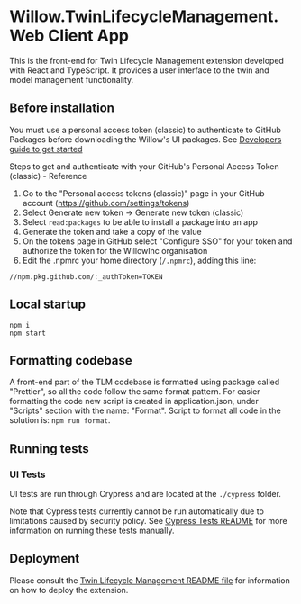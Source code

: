 # Willow.TwinLifecycleManagement.Web Client App

This is the front-end for Twin Lifecycle Management extension developed with React and TypeScript. It provides a user interface to the twin and model management functionality.

## Before installation

You must use a personal access token (classic) to authenticate to
GitHub Packages before downloading the Willow's UI packages.
See [Developers guide to get started](https://storybook.willowinc.com/1.0.0-alpha.22/?path=/docs/getting-started-developers--docs#authentication)

Steps to get and authenticate with your GitHub's Personal Access Token (classic) - Reference

1. Go to the "Personal access tokens (classic)" page in your GitHub account (https://github.com/settings/tokens)
2. Select Generate new token -> Generate new token (classic)
3. Select `read:packages` to be able to install a package into an app
4. Generate the token and take a copy of the value
5. On the tokens page in GitHub select "Configure SSO" for your token and authorize the token for the WillowInc organisation
6. Edit the .npmrc your home directory (`/.npmrc`), adding this line:

```
//npm.pkg.github.com/:_authToken=TOKEN
```

## Local startup

```
npm i
npm start
```

## Formatting codebase

A front-end part of the TLM codebase is formatted using package called "Prettier", so all the code follow the same format pattern. For easier formatting the code new script is created in application.json, under "Scripts" section with the name: "Format". Script to format all code in the solution is: `npm run format`.

## Running tests

### UI Tests

UI tests are run through Crypress and are located at the `./cypress` folder.

Note that Cypress tests currently cannot be run automatically due to limitations caused by security policy.
See [Cypress Tests README](./cypress/README.md) for more information on running these tests manually.

## Deployment

Please consult the [Twin Lifecycle Management README file](../README.md) for information on how to deploy the extension.
